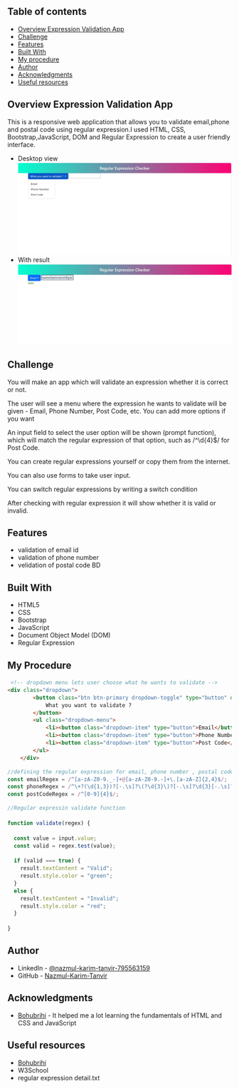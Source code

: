 ## Table of contents

- [Overview Expression Validation App](#overview-expression-validation-app)
- [Challenge](#challenge)
- [Features](#features)
- [Built With](#built-with)
- [My procedure](#my-procedure)
- [Author](#author)
- [Acknowledgments](#acknowledgments)
- [Useful resources](#useful-resources)

## Overview Expression Validation App
This is a responsive web application that allows you to validate email,phone and postal code using regular expression.I used HTML, CSS, Bootstrap,JavaScript, DOM and Regular Expression to create a user friendly interface.

- Desktop view![](image/dasktop-view.JPG)
- With result![](image/with-result.JPG) 

## Challenge
You will make an app which will validate an expression whether it is correct or not.

The user will see a menu where the expression he wants to validate will be given - Email, Phone Number, Post Code, etc. You can add more options if you want

An input field to select the user option will be shown (prompt function), which will match the regular expression of that option, such as /^\d{4}$/ for Post Code. 

You can create regular expressions yourself or copy them from the internet.

You can also use forms to take user input.

You can switch regular expressions by writing a switch condition

After checking with regular expression it will show whether it is valid or invalid.  


## Features
- validation of email id
- validation of phone number 
- velidation of postal code BD

## Built With

- HTML5 
- CSS
- Bootstrap
- JavaScript
- Document Object Model (DOM)
- Regular Expression 

## My Procedure

```html
 <!-- dropdown menu lets user choose what he wants to validate -->
<div class="dropdown">
        <button class="btn btn-primary dropdown-toggle" type="button" data-bs-toggle="dropdown" aria-expanded="false">
            What you want to validate ?
        </button>
        <ul class="dropdown-menu">
            <li><button class="dropdown-item" type="button">Email</button></li>
            <li><button class="dropdown-item" type="button">Phone Number</button></li>
            <li><button class="dropdown-item" type="button">Post Code</button></li>
        </ul>
    </div>
```

```js
//defining the regular expression for email, phone number , postal code
const emailRegex = /^[a-zA-Z0-9._-]+@[a-zA-Z0-9.-]+\.[a-zA-Z]{2,4}$/;
const phoneRegex = /^\+?(\d{1,3})?[-.\s]?\(?\d{3}\)?[-.\s]?\d{3}[-.\s]?\d{4}$/;
const postCodeRegex = /^[0-9]{4}$/;
```

```js
//Regular expressin validate function 

function validate(regex) {

  const value = input.value;
  const valid = regex.test(value);

  if (valid === true) {
    result.textContent = "Valid";
    result.style.color = "green";
  }
  else {
    result.textContent = "Invalid";
    result.style.color = "red";
  }

}
```


## Author

- LinkedIn - [@nazmul-karim-tanvir-795563159](https://www.linkedin.com/feed/)
- GitHub - [Nazmul-Karim-Tanvir ](https://github.com/Nazmul-Karim-Tanvir)


## Acknowledgments

- [Bohubrihi](https://bohubrihi.com/) - It helped me a lot learning the fundamentals of HTML and CSS and JavaScript


## Useful resources
- [Bohubrihi](https://bohubrihi.com/) 
- W3School
- regular expression detail.txt